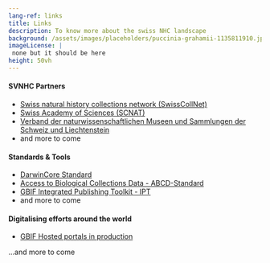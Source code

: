```yaml
---
lang-ref: links
title: Links
description: To know more about the swiss NHC landscape
background: /assets/images/placeholders/puccinia-grahamii-1135811910.jpg
imageLicense: |
 none but it should be here
height: 50vh
---
```


#### SVNHC Partners

* [Swiss natural history collections network (SwissCollNet)](https://swisscollnet.scnat.ch/en)
* [Swiss Academy of Sciences (SCNAT)](https://scnat.ch/en)
* [Verband der naturwissenschaftlichen Museen und Sammlungen der Schweiz und Liechtenstein](https://musnatcoll.ch/)
* and more to come

#### Standards & Tools

* [DarwinCore Standard](https://dwc.tdwg.org/)
* [Access to Biological Collections Data - ABCD-Standard](https://abcd.tdwg.org/)
* [GBIF Integrated Publishing Toolkit - IPT](https://www.gbif.org/ipt)
* and more to come


#### Digitalising efforts around the world

* [GBIF Hosted portals in production](https://www.gbif.org/en/composition/4s2G3hhH1n3reU0yN0F8RF/hosted-portals-in-production)

...and more to come
